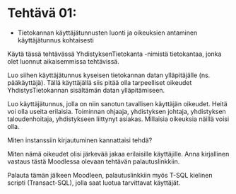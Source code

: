 # Tehtävä 01:

- Tietokannan käyttäjätunnusten luonti ja oikeuksien antaminen käyttäjätunnus kohtaisesti

Käytä tässä tehtävässä YhdistyksenTietokanta -nimistä tietokantaa, jonka olet luonnut aikaisemmissa tehtävissä.

Luo siihen käyttäjätunnus kyseisen tietokannan datan ylläpitäjälle (ns. pääkäyttäjä). Tällä käyttäjällä siis pitää olla tarpeelliset oikeudet YhdistysTietokannan sisältämän datan ylläpitämiseen.

Luo käyttäjätunnus, jolla on niin sanotun tavallisen käyttäjän oikeudet. Heitä voi olla useita erilaisia. Toiminnan ohjaaja, yhdistyksen johtaja,  yhdistyksen taloudenhoitaja, yhdistykseen liittynyt asiakas. Millaisia oikeuksia näillä voisi olla. 

Miten instanssiin kirjautuminen kannattaisi tehdä?

Miten nämä oikeudet olisi järkevää jakaa erilaisille käyttäjille. Anna kirjallinen vastaus tästä Moodlessa olevaan tehtävän palautuslinkkiin.


Palauta tämän jälkeen Moodleen, palautuslinkkiin myös T-SQL kielinen scripti (Transact-SQL), jolla saat luotua tarvittavat käyttäjät.
